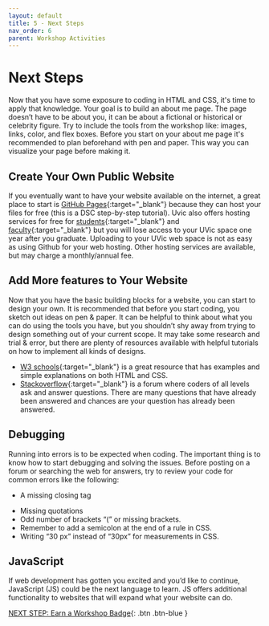 ```yaml
---
layout: default
title: 5 - Next Steps
nav_order: 6
parent: Workshop Activities
---
```


# Next Steps

Now that you have some exposure to coding in HTML and CSS, it's time to apply that knowledge. Your goal is to build an about me page. The page doesn’t have to be about you, it can be about a fictional or historical or celebrity figure. Try to include the tools from the workshop like: images, links, color, and flex boxes. Before you start on your about me page it's recommended to plan beforehand with pen and paper. This way you can visualize your page before making it.

## Create Your Own Public Website

If you eventually want to have your website available on the internet, a great place to start is [GitHub Pages](https://uviclibraries.github.io/twine/github.html){:target="_blank"} because they can host your files for free (this is a DSC step-by-step tutorial). Uvic also offers hosting services for free for [students](https://www.uvic.ca/systems/services/web/webhosting-students/index.php){:target="_blank"} and [faculty](https://www.uvic.ca/systems/support/web/webhosting-fac-staff/index.php){:target="_blank"} but you will lose access to your UVic space one year after you graduate. Uploading to your UVic web space is not as easy as using Github for your web hosting. Other hosting services are available, but may charge a monthly/annual fee.

## Add More features to Your Website

Now that you have the basic building blocks for a website, you can start to design your own. It is recommended that before you start coding, you sketch out ideas on pen & paper. It can be helpful to think about what you can do using the tools you have, but you shouldn’t shy away from trying to design something out of your current scope. It may take some research and trial & error, but there are plenty of resources available with helpful tutorials on how to implement all kinds of designs.
-   [W3 schools](https://www.w3schools.com/){:target="_blank"} is a great resource that has examples and simple explanations on both HTML and CSS.
-   [Stackoverflow](https://stackoverflow.com/tags){:target="_blank"} is a forum where coders of all levels ask and answer questions. There are many questions that have already been answered and chances are your question has already been answered.

## Debugging

Running into errors is to be expected when coding. The important thing is to know how to start debugging and solving the issues. Before posting on a forum or searching the web for answers, try to review your code for common errors like the following:
-   A missing closing tag </p>
-   Missing quotations
-   Odd number of brackets “(” or missing brackets.
-   Remember to add a semicolon at the end of a rule in CSS.
-   Writing “30 px” instead of “30px” for measurements in CSS.

## JavaScript

If web development has gotten you excited and you’d like to continue, JavaScript (JS) could be the next language to learn. JS offers additional functionality to websites that will expand what your website can do.

[NEXT STEP: Earn a Workshop Badge](informal-credentials.html){: .btn .btn-blue }

